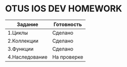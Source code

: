 # OTUS IOS DEV HOMEWORK

| Задание | Готовность  |
| ------------ | ------------ |
| 1.Циклы  | Сделано  |
| 2.Коллекции  | Сделано  |
| 3.Функции  | Сделано  |
| 4.Наследование  | На проверке  |
